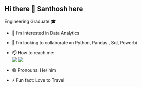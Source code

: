 ## Hi there 👋 Santhosh here
Engineering Graduate 🎓

- 👀 I’m interested in Data Analytics
- 💞️ I’m looking to collaborate on Python, Pandas , Sql, Powerbi
- 📫 How to reach me:
<br /> [<img src="https://img.shields.io/badge/Gmail-D14836?style=for-the-badge&logo=gmail&logoColor=white" />](santhoshrajr6@gmail.com)
 [<img src="https://img.shields.io/badge/LinkedIn-0077B5?style=for-the-badge&logo=linkedin&logoColor=white" />](https://www.linkedin.com/in/santhoshr99)

- 😄 Pronouns: He/ him
- ⚡ Fun fact: Love to Travel 

<!---
santhoshrgit/santhoshrgit is a ✨ special ✨ repository because its `README.md` (this file) appears on your GitHub profile.
You can click the Preview link to take a look at your changes.
--->

